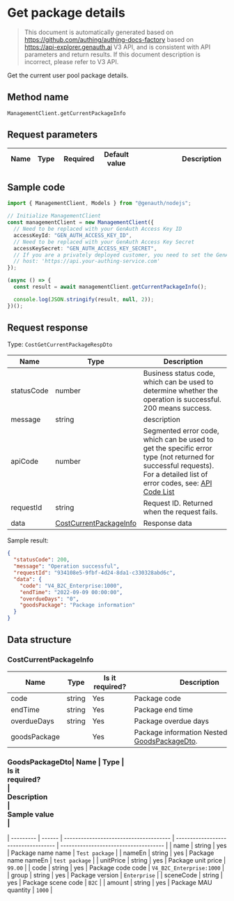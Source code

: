 # Get package details

<!--
Warning ⚠️:
Do not modify this document directly,
https://github.com/Authing/authing-docs-factory
Use this project to generate
-->

<LastUpdated />

> This document is automatically generated based on https://github.com/authing/authing-docs-factory based on https://api-explorer.genauth.ai V3 API, and is consistent with API parameters and return results. If this document description is incorrect, please refer to V3 API.

Get the current user pool package details.

## Method name

`ManagementClient.getCurrentPackageInfo`

## Request parameters

| Name | Type | <div style="width:80px">Required</div> | <div style="width:60px">Default value</div> | <div style="width:300px">Description</div> | <div style="width:200px">Sample value</div> |
| ---- | ---- | -------------------------------------- | ------------------------------------------- | ------------------------------------------ | ------------------------------------------- |

## Sample code

```ts
import { ManagementClient, Models } from "@genauth/nodejs";

// Initialize ManagementClient
const managementClient = new ManagementClient({
  // Need to be replaced with your GenAuth Access Key ID
  accessKeyId: "GEN_AUTH_ACCESS_KEY_ID",
  // Need to be replaced with your GenAuth Access Key Secret
  accessKeySecret: "GEN_AUTH_ACCESS_KEY_SECRET",
  // If you are a privately deployed customer, you need to set the GenAuth service domain name
  // host: 'https://api.your-authing-service.com'
});

(async () => {
  const result = await managementClient.getCurrentPackageInfo();

  console.log(JSON.stringify(result, null, 2));
})();
```

## Request response

Type: `CostGetCurrentPackageRespDto`

| Name       | Type                                                         | Description                                                                                                                                                                                                                                                                                                                                    |
| ---------- | ------------------------------------------------------------ | ---------------------------------------------------------------------------------------------------------------------------------------------------------------------------------------------------------------------------------------------------------------------------------------------------------------------------------------------- |
| statusCode | number                                                       | Business status code, which can be used to determine whether the operation is successful. 200 means success.                                                                                                                                                                                                                                   |
| message    | string                                                       | description                                                                                                                                                                                                                                                                                                                                    |
| apiCode    | number                                                       | Segmented error code, which can be used to get the specific error type (not returned for successful requests). For a detailed list of error codes, see: [API Code List](https://api-explorer.genauth.ai/?tag=group/%E5%BC%80%E5%8F%91%E5%87%86%E5%A4%87#tag/%E5%BC%80%E5%8F%91%E5%87%86%E5%A4%87/%E9%94%99%E8%AF%AF%E5%A4%84%E7%90%86/apiCode) |
| requestId  | string                                                       | Request ID. Returned when the request fails.                                                                                                                                                                                                                                                                                                   |
| data       | <a href="#CostCurrentPackageInfo">CostCurrentPackageInfo</a> | Response data                                                                                                                                                                                                                                                                                                                                  |

Sample result:

```json
{
  "statusCode": 200,
  "message": "Operation successful",
  "requestId": "934108e5-9fbf-4d24-8da1-c330328abd6c",
  "data": {
    "code": "V4_B2C_Enterprise:1000",
    "endTime": "2022-09-09 00:00:00",
    "overdueDays": "0",
    "goodsPackage": "Package information"
  }
}
```

## Data structure

### <a id="CostCurrentPackageInfo"></a> CostCurrentPackageInfo

| Name         | Type   | <div style="width:80px">Is it required?</div> | <div style="width:300px">Description</div>                                       | <div style="width:200px">Sample value</div> |
| ------------ | ------ | --------------------------------------------- | -------------------------------------------------------------------------------- | ------------------------------------------- |
| code         | string | Yes                                           | Package code                                                                     | `V4_B2C_Enterprise:1000`                    |
| endTime      | string | Yes                                           | Package end time                                                                 | `2022-09-09 00:00:00`                       |
| overdueDays  | string | Yes                                           | Package overdue days                                                             | `0`                                         |
| goodsPackage |        | Yes                                           | Package information Nested type: <a href="#GoodsPackageDto">GoodsPackageDto</a>. | `Package information`                       |

### <a id="GoodsPackageDto"></a> GoodsPackageDto| Name | Type | <div style="width:80px">Is it required?</div> | <div style="width:300px">Description</div> | <div style="width:200px">Sample value</div> |

| --------- | ------ | -------------------------------------- | ----------------------------------- | ------------------------------------- |
| name | string | yes | Package name name | `Test package` |
| nameEn | string | yes | Package name nameEn | `test package` |
| unitPrice | string | yes | Package unit price | `99.00` |
| code | string | yes | Package code code | `V4_B2C_Enterprise:1000` |
| group | string | yes | Package version | `Enterprise` |
| sceneCode | string | yes | Package scene code | `B2C` |
| amount | string | yes | Package MAU quantity | `1000` |
